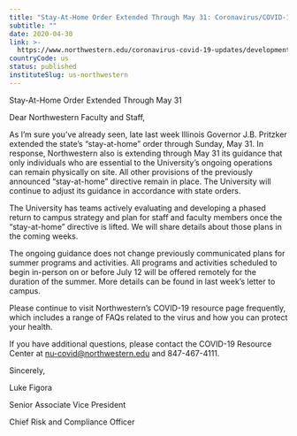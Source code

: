 ```yaml
---
title: "Stay-At-Home Order Extended Through May 31: Coronavirus/COVID-19 Updates"
subtitle: ""
date: 2020-04-30
link: >-
  https://www.northwestern.edu/coronavirus-covid-19-updates/developments/updates/stay-at-home-order-extended-through-may-31.html
countryCode: us
status: published
instituteSlug: us-northwestern
---
```

Stay-At-Home Order Extended Through May 31

Dear Northwestern Faculty and Staff,

As I’m sure you’ve already seen, late last week Illinois Governor J.B. Pritzker extended the state’s “stay-at-home” order through Sunday, May 31. In response, Northwestern also is extending through May 31 its guidance that only individuals who are essential to the University’s ongoing operations can remain physically on site. All other provisions of the previously announced “stay-at-home” directive remain in place. The University will continue to adjust its guidance in accordance with state orders.

The University has teams actively evaluating and developing a phased return to campus strategy and plan for staff and faculty members once the “stay-at-home” directive is lifted. We will share details about those plans in the coming weeks.

The ongoing guidance does not change previously communicated plans for summer programs and activities. All programs and activities scheduled to begin in-person on or before July 12 will be offered remotely for the duration of the summer. More details can be found in last week’s letter to campus.

Please continue to visit Northwestern’s COVID-19 resource page frequently, which includes a range of FAQs related to the virus and how you can protect your health.

If you have additional questions, please contact the COVID-19 Resource Center at nu-covid@northwestern.edu and 847-467-4111.

Sincerely,

Luke Figora

Senior Associate Vice President

Chief Risk and Compliance Officer